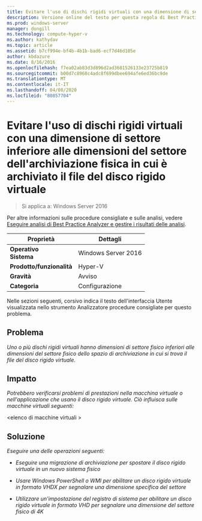 ```yaml
---
title: Evitare l'uso di dischi rigidi virtuali con una dimensione di settore inferiore alle dimensioni del settore dell'archiviazione fisica in cui è archiviato il file del disco rigido virtuale
description: Versione online del testo per questa regola di Best Practices Analyzer.
ms.prod: windows-server
manager: dongill
ms.technology: compute-hyper-v
ms.author: kathydav
ms.topic: article
ms.assetid: b7cf994e-bf4b-4b1b-bad6-ecf7d46d105e
author: kbdazure
ms.date: 8/16/2016
ms.openlocfilehash: f7ea02ab83d3d896d2ad3681526133e23725b819
ms.sourcegitcommit: b00d7c8968c4adc8f699dbee694afe6ed36bc9de
ms.translationtype: MT
ms.contentlocale: it-IT
ms.lasthandoff: 04/08/2020
ms.locfileid: "80857704"
---
```

# <a name="avoid-using-virtual-hard-disks-with-a-sector-size-less-than-the-sector-size-of-the-physical-storage-that-stores-the-virtual-hard-disk-file"></a>Evitare l'uso di dischi rigidi virtuali con una dimensione di settore inferiore alle dimensioni del settore dell'archiviazione fisica in cui è archiviato il file del disco rigido virtuale

>Si applica a: Windows Server 2016

Per altre informazioni sulle procedure consigliate e sulle analisi, vedere [Eseguire analisi di Best Practice Analyzer e gestire i risultati delle analisi](https://go.microsoft.com/fwlink/p/?LinkID=223177).  
  
|Proprietà|Dettagli|  
|-|-|  
|**Operativo** <br />**Sistema**|Windows Server 2016|  
|**Prodotto/funzionalità**|Hyper-V|  
|**Gravità**|Avviso|  
|**Categoria**|Configurazione|  
  
Nelle sezioni seguenti, corsivo indica il testo dell'interfaccia Utente visualizzata nello strumento Analizzatore procedure consigliate per questo problema.  
  
## <a name="issue"></a>**Problema**  
*Uno o più dischi rigidi virtuali hanno dimensioni di settore fisico inferiori alle dimensioni del settore fisico dello spazio di archiviazione in cui si trova il file del disco rigido virtuale.*  
  
## <a name="impact"></a>**Impatto**  
*Potrebbero verificarsi problemi di prestazioni nella macchina virtuale o nell'applicazione che usano il disco rigido virtuale. Ciò influisca sulle macchine virtuali seguenti:*  
  
\<elenco di macchine virtuali >  
  
## <a name="resolution"></a>**Soluzione**  
*Eseguire una delle operazioni seguenti:*  
  
-   *Eseguire una migrazione di archiviazione per spostare il disco rigido virtuale in un nuovo sistema fisico*  
  
-   *Usare Windows PowerShell o WMI per abilitare un disco rigido virtuale in formato VHDX per segnalare una dimensione specifica del settore*  
  
-   *Utilizzare un'impostazione del registro di sistema per abilitare un disco rigido virtuale in formato VHD per segnalare una dimensione del settore fisico di 4K*  
  


